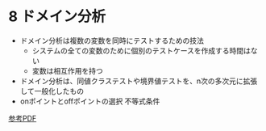 # 8 ドメイン分析

- ドメイン分析は複数の変数を同時にテストするための技法
    - システムの全ての変数のために個別のテストケースを作成する時間はない
    - 変数は相互作用を持つ
- ドメイン分析は、同値クラステストや境界値テストを、n次の多次元に拡張して一般化したもの
- onポイントとoffポイントの選択
 不等式条件

[参考PDF](http://jasst.jp/archives/jasst11t/pdf/s2-1.pdf)
